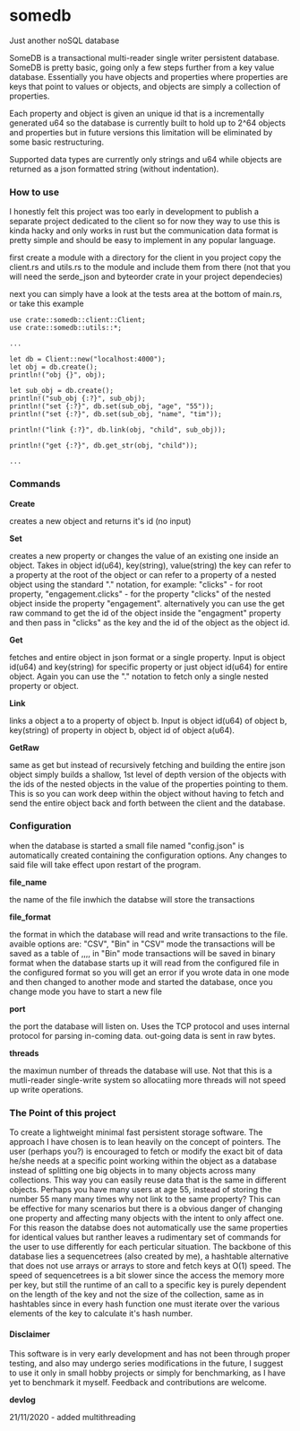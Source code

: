 # somedb
Just another noSQL database

SomeDB is a transactional multi-reader single writer persistent database.
SomeDB is pretty basic, going only a few steps further from a key value database.
Essentially you have objects and properties where properties are keys that point to values
or objects, and objects are simply a collection of properties.

Each property and object is given an unique id that is a incrementally generated u64 so the database
is currently built to hold up to 2^64 objects and properties but in future versions this limitation will
be eliminated by some basic restructuring.
 
Supported data types are currently only strings and u64 while objects are returned as a json
formatted string (without indentation).

### How to use

I honestly felt this project was too early in development to publish a separate project dedicated to the
client so for now they way to use this is kinda hacky and only works in rust but the communication data format is pretty 
simple and should be easy to implement in any popular language.

first create a module with a directory for the client in you project
copy the client.rs and utils.rs to the module and include them from there
(not that you will need the serde_json and byteorder crate in your project dependecies)

next you can simply have a look at the tests area at the bottom of main.rs, or 
take this example

```
use crate::somedb::client::Client;
use crate::somedb::utils::*;

...

let db = Client::new("localhost:4000");
let obj = db.create();
println!("obj {}", obj);

let sub_obj = db.create();
println!("sub_obj {:?}", sub_obj);
println!("set {:?}", db.set(sub_obj, "age", "55"));
println!("set {:?}", db.set(sub_obj, "name", "tim"));

println!("link {:?}", db.link(obj, "child", sub_obj));

println!("get {:?}", db.get_str(obj, "child"));

...

```

### Commands
__Create__

creates a new object and returns it's id (no input)

__Set__

creates a new property or changes the value of an existing one inside an object. Takes in object id(u64), key(string), value(string)
the key can refer to a property at the root of the object or can refer to a property of a nested object using the standard "." notation, 
for example: "clicks" - for root property, "engagement.clicks" - for the property "clicks" of the nested object inside the property "engagement".
alternatively you can use the get raw command to get the id of the object inside the "engagment" property and then pass in "clicks" as the key
and the id of the object as the object id.

__Get__

fetches and entire object in json format or a single property.
Input is object id(u64) and key(string) for specific property or just object id(u64) for entire object.
Again you can use the "." notation to fetch only a single nested property or object.

__Link__

links a object a to a property  of object b.
Input is object id(u64) of object b, key(string) of property in object b, object id of object a(u64).

__GetRaw__

same as get but instead of recursively fetching and building the entire json object simply builds a shallow, 1st level
of depth version of the objects with the ids of the nested objects in the value of the properties pointing to them.
This is so you can work deep within the object without having to fetch and send the entire object back and forth between
the client and the database.

### Configuration
when the database is started a small file named "config.json" is automatically created
containing the configuration options. Any changes to said file will take effect upon restart of the program.

__file_name__

the name of the file inwhich the databse will store the transactions

__file_format__

the format in which the database will read and write transactions to the file.
avaible options are: "CSV", "Bin"
in "CSV" mode the transactions will be saved as a table of
<command>,<object id>,<key>,<value>,<object id>
in "Bin" mode transactions will be saved in binary format
when the database starts up it will read from the configured file in the 
configured format so you will get an error if you wrote data in one mode
and then changed to another mode and started the database, once you change mode
you have to start a new file

__port__

the port the database will listen on. Uses the TCP protocol and uses internal
protocol for parsing in-coming data. out-going data is sent in raw bytes.

__threads__

the maximun number of threads the database will use. Not that this is a mutli-reader
single-write system so allocatiing more threads will not speed up write operations.

### The Point of this project
To create a lightweight minimal fast persistent storage software. The approach I have
chosen is to lean heavily on the concept of pointers. The user (perhaps you?) is encouraged to
fetch or modify the exact bit of data he/she needs at a specific point working within the object
as a database instead of splitting one big objects in to many objects across many collections.
This way you can easily reuse data that is the same in different objects. Perhaps you have many users
at age 55, instead of storing the number 55 many many times why not link to the same property? This can be effective
for many scenarios but there is a obvious danger of changing one property and affecting many objects with the intent 
to only affect one. For this reason the databse does not automatically use the same properties for identical values but ranther
leaves a rudimentary set of commands for the user to use differently for each perticular situation.
The backbone of this database lies a sequencetrees (also created by me), a hashtable alternative that does not use arrays or 
arrays to store and fetch keys at O(1) speed. The speed of sequencetrees is a bit slower since the access
the memory more per key, but still the runtime of an call to a specific key is purely dependent on the length of the
key and not the size of the collection, same as in hashtables since in every hash function one must iterate over the 
various elements of the key to calculate it's hash number.

#### Disclaimer
This software is in very early development and has not been through proper testing, and also 
may undergo series modifications in the future, I suggest to use it only in small hobby projects or simply for benchmarking, as I have yet to benchmark it myself.
Feedback and contributions are welcome.

__devlog__

21/11/2020 - added multithreading
